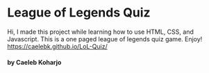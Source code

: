 League of Legends Quiz
=================

Hi, I made this project while learning how to use HTML, CSS, and Javascript. This is a one paged league of legends quiz game. Enjoy!
https://caelebk.github.io/LoL-Quiz/

#### by Caeleb Koharjo
